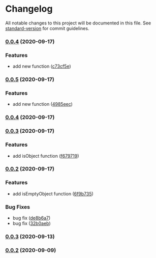 # Changelog

All notable changes to this project will be documented in this file. See [standard-version](https://github.com/conventional-changelog/standard-version) for commit guidelines.

### [0.0.4](https://github.com/yincw/dora/compare/v0.0.5...v0.0.4) (2020-09-17)


### Features

* add new function ([c73cf5e](https://github.com/yincw/dora/commit/c73cf5e0d4bfc9677feadee70b934a52d3fcdf30))

### [0.0.5](https://github.com/yincw/dora/compare/v0.0.4...v0.0.5) (2020-09-17)


### Features

* add new function ([4985eec](https://github.com/yincw/dora/commit/4985eec6e4888a49ab12954a20c8aa9b47bfea21))

### [0.0.4](https://github.com/yincw/dora/compare/v0.0.3...v0.0.4) (2020-09-17)

### [0.0.3](https://github.com/yincw/dora/compare/v0.0.2...v0.0.3) (2020-09-17)


### Features

* add isObject function ([f679719](https://github.com/yincw/dora/commit/f6797196a8f78c189ce94d3c6e29cc3f0aa40acb))

### [0.0.2](https://github.com/yincw/dora/compare/v1.1.3...v0.0.2) (2020-09-17)


### Features

* add isEmptyObject function ([6f9b735](https://github.com/yincw/dora/commit/6f9b735b4047848f237f5f2b0a52b172b2526c71))


### Bug Fixes

* bug fix ([de8b6a7](https://github.com/yincw/dora/commit/de8b6a73c042e5441ffd9f8641d9731c3b2dc5b6))
* bug fix ([32b0aeb](https://github.com/yincw/dora/commit/32b0aeb9889cd26ea990ba3005c85258ca5358de))

### [0.0.3](https://github.com/yincw/dora/compare/v0.0.2...v0.0.3) (2020-09-13)

### [0.0.2](https://github.com/yincw/dora/compare/v1.2.1...v0.0.2) (2020-09-09)
